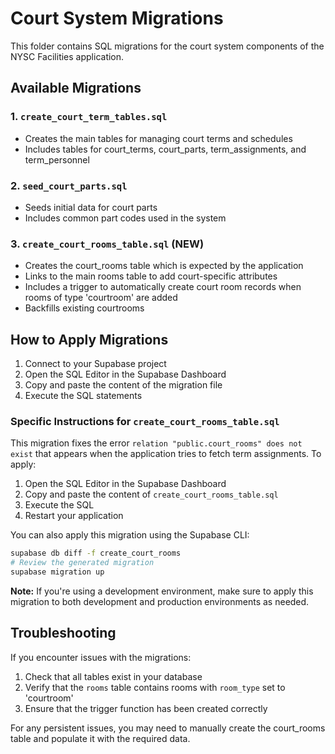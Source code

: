 # Court System Migrations

This folder contains SQL migrations for the court system components of the NYSC Facilities application.

## Available Migrations

### 1. `create_court_term_tables.sql`
- Creates the main tables for managing court terms and schedules
- Includes tables for court_terms, court_parts, term_assignments, and term_personnel

### 2. `seed_court_parts.sql`
- Seeds initial data for court parts
- Includes common part codes used in the system

### 3. `create_court_rooms_table.sql` (NEW)
- Creates the court_rooms table which is expected by the application
- Links to the main rooms table to add court-specific attributes
- Includes a trigger to automatically create court room records when rooms of type 'courtroom' are added
- Backfills existing courtrooms

## How to Apply Migrations

1. Connect to your Supabase project
2. Open the SQL Editor in the Supabase Dashboard
3. Copy and paste the content of the migration file
4. Execute the SQL statements

### Specific Instructions for `create_court_rooms_table.sql`

This migration fixes the error `relation "public.court_rooms" does not exist` that appears when the application tries to fetch term assignments. To apply:

1. Open the SQL Editor in the Supabase Dashboard
2. Copy and paste the content of `create_court_rooms_table.sql`
3. Execute the SQL
4. Restart your application

You can also apply this migration using the Supabase CLI:

```bash
supabase db diff -f create_court_rooms
# Review the generated migration
supabase migration up
```

**Note:** If you're using a development environment, make sure to apply this migration to both development and production environments as needed.

## Troubleshooting

If you encounter issues with the migrations:

1. Check that all tables exist in your database
2. Verify that the `rooms` table contains rooms with `room_type` set to 'courtroom'
3. Ensure that the trigger function has been created correctly

For any persistent issues, you may need to manually create the court_rooms table and populate it with the required data. 